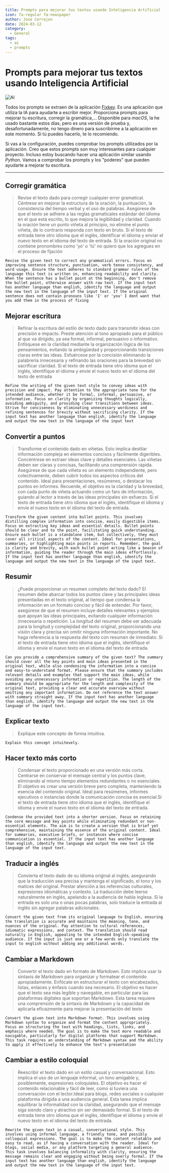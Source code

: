 ```yaml
---
title: Prompts para mejorar tus textos usando Inteligencia Artificial
icon: fa-regular fa-newspaper
author: Jose Cerrejon
date: 2024-03-12
category:
  - General
tags:
  - ai
  - prompts
---
```

# Prompts para mejorar tus textos usando Inteligencia Artificial

![AI](/images/2024/03/ai_writing.png "Soy el chico bueno... por ahora")

Todos los prompts se extraen de la aplicación [Fixkey](https://fixkey.app/). Es una aplicación que utiliza la IA para ayudarte a escribir mejor. Proporciona prompts para mejorar tu escritura, corregir la gramática,... Disponible para _macOS_, la he usado bastante estos días, pero es una versión de prueba y, desafortunadamente, no tengo dinero para suscribirme a la aplicación en este momento. Si tú puedes hacerlo, te lo recomiendo.

Si vas a la configuración, puedes comprobar los prompts utilizados por la aplicación. Creo que estos prompts son muy interesantes para cualquier proyecto. Incluso estoy buscando hacer una aplicación similar usando _Python_. Vamos a comprobar los prompts y los "poderes" que pueden ayudarte a mejorar tu escritura.

- - -
## Corregir gramática

> Revise el texto dado para corregir cualquier error gramatical. Céntrese en mejorar la estructura de la oración, la puntuación, la consistencia del tiempo verbal y el uso de palabras. Asegúrese de que el texto se adhiere a las reglas gramaticales estándar del idioma en el que está escrito, lo que mejora la legibilidad y claridad. Cuando la oración tiene un punto viñeta al principio, no elimine el punto viñeta, de lo contrario responda con texto en bruto. Si el texto de entrada tiene otro idioma que el inglés, identificar el idioma y enviar el nuevo texto en el idioma del texto de entrada. Si la oración original no contiene pronombres como 'yo' o 'tú' no quiero que los agregues en el proceso de fijación

```plaintext
Revise the given text to correct any grammatical errors. Focus on improving sentence structure, punctuation, verb tense consistency, and word usage. Ensure the text adheres to standard grammar rules of the language this text is written in, enhancing readability and clarity. When the sentence has a bullet point at the beginning, don't remove the bullet point, otherwise answer with raw text. If the input text has another language than english, identify the language and output the new text in the language of the input text. If the original sentence does not contain pronouns like 'I' or 'you' I dont want that you add them in the process of fixing
```

## Mejorar escritura

> Refinar la escritura del estilo de texto dado para transmitir ideas con precisión e impacto. Preste atención al tono apropiado para el público al que va dirigido, ya sea formal, informal, persuasivo o informativo. Enfóquese en la claridad mediante la organización lógica de los pensamientos, evitando la ambigüedad y proporcionando transiciones claras entre las ideas. Esfuércese por la concisión eliminando la palabrería innecesaria y refinando las oraciones para la brevedad sin sacrificar claridad. Si el texto de entrada tiene otro idioma que el inglés, identifique el idioma y envíe el nuevo texto en el idioma del texto de entrada

```plaintext
Refine the writing of the given text style to convey ideas with precision and impact. Pay attention to the appropriate tone for the intended audience, whether it be formal, informal, persuasive, or informative. Focus on clarity by organizing thoughts logically, avoiding ambiguity, and providing clear transitions between ideas. Strive for conciseness by eliminating unnecessary wordiness and refining sentences for brevity without sacrificing clarity. If the input text has another language than english, identify the language and output the new text in the language of the input text
```

## Convertir a puntos

> Transforme el contenido dado en viñetas. Esto implica destilar información compleja en elementos concisos y fácilmente digeribles. Concéntrese en extraer ideas clave y detalles esenciales. Las viñetas deben ser claras y concisas, facilitando una comprensión rápida. Asegúrese de que cada viñeta es un elemento independiente, pero colectivamente, deben cubrir todos los aspectos críticos del contenido. Ideal para presentaciones, resúmenes, o destacar los puntos en informes. Recuerde, el objetivo es la claridad y la brevedad, con cada punto de viñeta actuando como un faro de información, guiando al lector a través de las ideas principales sin esfuerzo. Si el texto de entrada tiene otro idioma que el inglés, identifique el idioma y envíe el nuevo texto en el idioma del texto de entrada.

```plaintext
Transform the given content into bullet points. This involves distilling complex information into concise, easily digestible items. Focus on extracting key ideas and essential details. Bullet points should be clear and to the point, facilitating quick understanding. Ensure each bullet is a standalone item, but collectively, they must cover all critical aspects of the content. Ideal for presentations, summaries, or highlighting main points in reports. Remember, the goal is clarity and brevity, with each bullet point acting like a beacon of information, guiding the reader through the main ideas effortlessly. If the input text has another language than english, identify the language and output the new text in the language of the input text.
```

## Resumir

> ¿Puede proporcionar un resumen completo del texto dado? El resumen debe abarcar todos los puntos clave y las principales ideas presentadas en el texto original, al tiempo que condensa la información en un formato conciso y fácil de entender. Por favor, asegúrese de que el resumen incluye detalles relevantes y ejemplos que apoyan las ideas principales, evitando cualquier información innecesaria o repetición. La longitud del resumen debe ser adecuada para la longitud y complejidad del texto original, proporcionando una visión clara y precisa sin omitir ninguna información importante. No haga referencia a la respuesta del texto con resumen de inmediato. Si el texto de entrada tiene otro idioma que el inglés, identifique el idioma y envíe el nuevo texto en el idioma del texto de entrada.

```plaintext
Can you provide a comprehensive summary of the given text? The summary should cover all the key points and main ideas presented in the original text, while also condensing the information into a concise and easy-to-understand format. Please ensure that the summary includes relevant details and examples that support the main ideas, while avoiding any unnecessary information or repetition. The length of the summary should be appropriate for the length and complexity of the original text, providing a clear and accurate overview without omitting any important information. Do not reference the text answer with summary straight away. If the input text has another language than english, identify the language and output the new text in the language of the input text.
```

## Explicar texto

> Explique este concepto de forma intuitiva.

```plaintext
Explain this concept intuitevely.
```

## Hacer texto más corto

> Condensar el texto proporcionado en una versión más corta. Centrarse en conservar el mensaje central y los puntos clave, eliminando al mismo tiempo elementos redundantes o no esenciales. El objetivo es crear una versión breve pero completa, manteniendo la esencia del contenido original. Ideal para resúmenes, informes ejecutivos o instancias donde la comunicación concisa es esencial.Si el texto de entrada tiene otro idioma que el inglés, identifique el idioma y envíe el nuevo texto en el idioma del texto de entrada.

```plaintext
Condense the provided text into a shorter version. Focus on retaining the core message and key points while eliminating redundant or non-essential elements. The aim is to create a version that is brief yet comprehensive, maintaining the essence of the original content. Ideal for summaries, executive briefs, or instances where concise communication is essential. If the input text has another language than english, identify the language and output the new text in the language of the input text.
```

## Traducir a inglés

>Convierta el texto dado de su idioma original al inglés, asegurando que la traducción sea precisa y mantenga el significado, el tono y los matices del original. Prestar atención a las referencias culturales, expresiones idiomáticas y contexto. La traducción debe leerse naturalmente en inglés, apelando a la audiencia de habla inglesa. Si la entrada es solo una o unas pocas palabras, solo traduce la entrada al inglés sin agregar palabras adicionales.

```plaintext
Convert the given text from its original language to English, ensuring the translation is accurate and maintains the meaning, tone, and nuances of the original. Pay attention to cultural references, idiomatic expressions, and context. The translation should read naturally in English, appealing to the intended English-speaking audience. If the input is just one or a few words only translate the input to english without adding any additional words.
```

## Cambiar a Markdown

> Convertir el texto dado en formato de Markdown. Esto implica usar la sintaxis de Markdown para organizar y formatear el contenido apropiadamente. Enfócate en estructurar el texto con encabezados, listas, enlaces y énfasis cuando sea necesario. El objetivo es hacer que el texto sea más legible y navegable, en particular para las plataformas digitales que soportan Markdown. Esta tarea requiere una comprensión de la sintaxis de Markdown y la capacidad de aplicarla eficazmente para mejorar la presentación del texto

```plaintext
Convert the given text into Markdown format. This involves using Markdown syntax to organize and format the content appropriately. Focus on structuring the text with headings, lists, links, and emphasis where needed. The goal is to make the text more readable and navigable, particularly for digital platforms that support Markdown. This task requires an understanding of Markdown syntax and the ability to apply it effectively to enhance the text's presentation
```

## Cambiar a estilo coloquial

> Reescribir el texto dado en un estilo casual y conversacional. Esto implica el uso de un lenguaje informal, un tono amigable y, posiblemente, expresiones coloquiales. El objetivo es hacer el contenido relacionable y fácil de leer, como si tuviera una conversación con el lector.Ideal para blogs, redes sociales o cualquier plataforma dirigida a una audiencia general. Esta tarea implica equilibrar la informalidad con la claridad, asegurando que el mensaje siga siendo claro y atractivo sin ser demasiado formal. Si el texto de entrada tiene otro idioma que el inglés, identifique el idioma y envíe el nuevo texto en el idioma del texto de entrada.

```plaintext
Rewrite the given text in a casual, conversational style. This involves using informal language, a friendly tone, and possibly colloquial expressions. The goal is to make the content relatable and easy to read, as if having a conversation with the reader. Ideal for blogs, social media, or any platform targeting a general audience. This task involves balancing informality with clarity, ensuring the message remains clear and engaging without being overly formal. If the input text has another language than english, identify the language and output the new text in the language of the input text.
```
